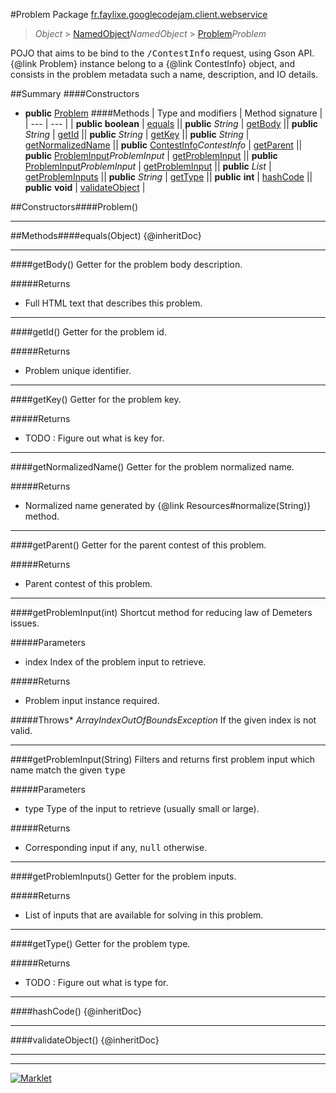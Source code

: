 #Problem
Package [fr.faylixe.googlecodejam.client.webservice](README.md)<br>

> *Object* > [NamedObject](ommon/NamedObject.md)*NamedObject* > [Problem](Problem.md)*Problem*

<p>POJO that aims to be bind to the <tt>/ContestInfo</tt>
 request, using Gson API. {@link Problem} instance belong
 to a {@link ContestInfo} object, and consists in the problem
 metadata such a name, description, and IO details.</p>

##Summary
####Constructors
* **public** [Problem](#problem)
####Methods
| Type and modifiers | Method signature |
| --- | --- |
| **public** **boolean** | [equals](#equalsobject) || **public** *String* | [getBody](#getbody) || **public** *String* | [getId](#getid) || **public** *String* | [getKey](#getkey) || **public** *String* | [getNormalizedName](#getnormalizedname) || **public** [ContestInfo](ContestInfo.md)*ContestInfo* | [getParent](#getparent) || **public** [ProblemInput](ProblemInput.md)*ProblemInput* | [getProblemInput](#getprobleminputint) || **public** [ProblemInput](ProblemInput.md)*ProblemInput* | [getProblemInput](#getprobleminputstring) || **public** *List* | [getProblemInputs](#getprobleminputs) || **public** *String* | [getType](#gettype) || **public** **int** | [hashCode](#hashcode) || **public** **void** | [validateObject](#validateobject) |

##Constructors####Problem()


---


##Methods####equals(Object)
{@inheritDoc}

---

####getBody()
Getter for the problem body description.

#####Returns
* Full HTML text that describes this problem.

---

####getId()
Getter for the problem id.

#####Returns
* Problem unique identifier.

---

####getKey()
Getter for the problem key.

#####Returns
* TODO : Figure out what is key for.

---

####getNormalizedName()
Getter for the problem normalized name.

#####Returns
* Normalized name generated by {@link Resources#normalize(String)} method.

---

####getParent()
Getter for the parent contest of this problem.

#####Returns
* Parent contest of this problem.

---

####getProblemInput(int)
Shortcut method for reducing law of Demeters issues.

#####Parameters
* index Index of the problem input to retrieve.

#####Returns
* Problem input instance required.

#####Throws* *ArrayIndexOutOfBoundsException* If the given index is not valid.

---

####getProblemInput(String)
Filters and returns first problem input which name
 match the given <tt>type</tt>

#####Parameters
* type Type of the input to retrieve (usually small or large).

#####Returns
* Corresponding input if any, <tt>null</tt> otherwise.

---

####getProblemInputs()
Getter for the problem inputs.

#####Returns
* List of inputs that are available for solving in this problem.

---

####getType()
Getter for the problem type.

#####Returns
* TODO : Figure out what is type for.

---

####hashCode()
{@inheritDoc}

---

####validateObject()
{@inheritDoc}

---

---

[![Marklet](https://img.shields.io/badge/Generated%20by-Marklet-green.svg)](https://github.com/Faylixe/marklet)